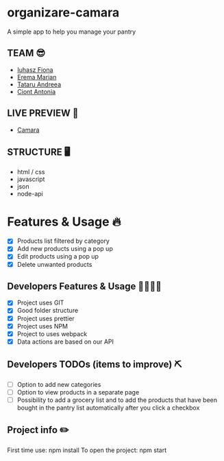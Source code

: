 # organizare-camara

A simple app to help you manage your pantry

## TEAM 😎

- [Iuhasz Fiona](https://github.com/fioip)
- [Erema Marian](https://github.com/marianerema)
- [Tataru Andreea](https://github.com/andreeastataru)
- [Ciont Antonia](https://github.com/antoniaac)

## LIVE PREVIEW 👀

- [Camara](https://fioip.github.io/organizare-camara/)

## STRUCTURE 🖥️

- html / css
- javascript
- json
- node-api

# Features & Usage 🔥

- [x] Products list filtered by category
- [x] Add new products using a pop up
- [x] Edit products using a pop up
- [x] Delete unwanted products

## Developers Features & Usage 👩‍💻👨‍💻

- [x] Project uses GIT
- [x] Good folder structure
- [x] Project uses prettier
- [x] Project uses NPM
- [x] Project to uses webpack
- [x] Data actions are based on our API

## Developers TODOs (items to improve) ⛏️

- [ ] Option to add new categories
- [ ] Option to view products in a separate page
- [ ] Possibility to add a grocery list and to add the products that have been bought in the pantry list automatically after you click a checkbox

## Project info ✏️

First time use: npm install
To open the project: npm start
